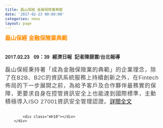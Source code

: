 ```yaml
---
title: 磊山保經 金融保險業典範
date: '2017-02-23 00:00:00'
categories: news
layout: page
---
```


<div class="text">
			<div>
	<h1 style="border: 0px none; margin: 0px; outline: none 0px; padding: 0px; font-stretch: normal; font-size: 30px; line-height: 1.3; font-family: 微软雅黑, 黑体, &quot;helvetica neue&quot;, &quot;lucida grande&quot;, Arial, PMingLiU, &quot;Trebuchet MS&quot;, Helvetica, Verdana, sans-serif; color: rgb(49, 49, 51); width: 630px;">
		<span style="color:#ff8c00;"><span style="font-size:18px;"><strong>磊山保經 金融保險業典範</strong></span></span><br>
		<br>
		<span style="font-size:16px;">2017.02.23 &nbsp; 09：39 &nbsp;經濟日報 &nbsp;記者陳碧雲/台北報導</span></h1>
	<div>
		<div>
			&nbsp;</div>
		<div>
			<span style="color: rgb(68, 68, 68); font-family: Helvetica, &quot;Heiti TC&quot;, &quot;Segoe UI&quot;, Meiryo, 微軟正黑體; font-size: 18px; letter-spacing: 1px; text-align: justify;">磊山保經秉持著「成為金融保險業的典範」的企業理念，除了在B2B、B2C的資訊系統服務上持續創新之外，在Fintech佈局的下一步展開之前，為給予客戶及合作夥伴最務實的保障，更要求自身在控管資訊安全上也能達到國際標準，主動積極導入ISO 27001資訊安全管理認證。</span><font face="Microsoft Jhenghei, Verdana, Arial, PMingLiU, sans-serif"><span style="font-size: 18px;"><a href="https://money.udn.com/money/story/5636/2301086">詳閱全文</a></span></font></div>
	</div>
</div>
<div>
	&nbsp;</div>

			<div class="mh10"></div>
		</div>